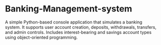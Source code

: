# Banking-Management-system
A simple Python-based console application that simulates a banking system. It supports user account creation, deposits, withdrawals, transfers, and admin controls. Includes interest-bearing and savings account types using object-oriented programming.
